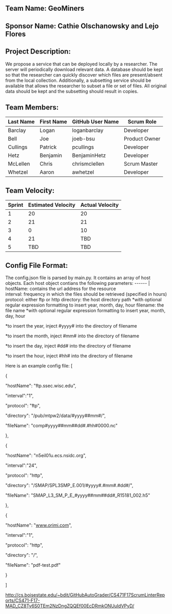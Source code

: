 ## Team Name: GeoMiners

## Sponsor Name: Cathie Olschanowsky and Lejo Flores

## Project Description:
We propose a service that can be deployed locally by a researcher. The server will periodically download relevant data. A database should be kept so that the researcher can quickly discover which files are present/absent from the local collection. Additionally, a subsetting service should be available that allows the researcher to subset a file or set of files. All original data should be kept and the subsetting should result in copies.

## Team Members:

Last Name       | First Name      | GitHub User Name     | Scrum Role
--------------- | --------------- | -------------------- | ---------------
Barclay         | Logan           | loganbarclay         | Developer
Bell            | Joe             | joeb-bsu             | Product Owner
Cullings        | Patrick         | pcullings            | Developer
Hetz            | Benjamin        | BenjaminHetz         | Developer
McLellen        | Chris           | chrismclellen        | Scrum Master
Whetzel         | Aaron           | awhetzel             | Developer

## Team Velocity:

Sprint | Estimated Velocity | Actual Velocity
------ | ------------------ | ---------------
   1   | 20                 | 20
   2   | 21                 | 21
   3   | 0                  | 10
   4   | 21                 | TBD
   5   | TBD                | TBD
   
## Config File Format:

The config.json file is parsed by main.py. It contains an array of host objects. Each host object contians the following parameters:
------ | 
hostName: contains the url address for the resource   
interval: frequency in which the files should be retrieved (specified in hours)    
protocol: either ftp or http
directory: the host directory path *with optional regular expression formatting to insert year, month, day, hour
filename: the file name *with optional regular expression formatting to insert year, month, day, hour

*to insert the year, inject #yyyy# into the directory of filename

*to insert the month, inject #mm# into the directory of filename

*to insert the day, inject #dd# into the directory of filename

*to insert the hour, inject #hh# into the directory of filename


Here is an example config file:
[

{

"hostName": "ftp.ssec.wisc.edu",

"interval":"1",

"protocol": "ftp",

"directory": "/pub/mtpw2/data/#yyyy##mm#/",

"fileName": "comp#yyyy##mm##dd#.#hh#0000.nc"

},

{

"hostName": "n5eil01u.ecs.nsidc.org",

"interval":"24",

"protocol": "http",

"directory": "/SMAP/SPL3SMP_E.001/#yyyy#.#mm#.#dd#/",

"fileName": "SMAP_L3_SM_P_E_#yyyy##mm##dd#_R15181_002.h5"

},

{

"hostName": "www.orimi.com",

"interval":"1",

"protocol": "http",

"directory": "/",

"fileName": "pdf-test.pdf"

}

]




http://cs.boisestate.edu/~bdit/GitHubAutoGrader/CS471F17ScrumLinterReports/CS471-F17-MAD_CZ8Ty6S0TEm2NzDngZQQEf00EcDRmkONUuIdVPyD/
